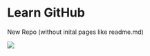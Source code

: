 # Learn GitHub

New Repo \(without inital pages like readme.md\)

![](https://lh6.googleusercontent.com/X8jWrxCnQDwwRM4ddKMyYhKARpen3finzmTydsFmiNBAh9Y8oNbYq6Q6qMds34RGSsH3EAqvNe4OVFcSt3UMNimhR_6Be5DHgYQnGwaaiPQLU9lUc3_xekpk1VBnbzcnTC1-Qdal)

